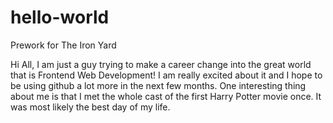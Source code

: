 # hello-world
Prework for The Iron Yard 

Hi All,
I am just a guy trying to make a career change into the great world that is Frontend Web Development! I am really excited about it and I hope to be using github a lot more in the next few months. One interesting thing about me is that I met the whole cast of the first Harry Potter movie once. It was most likely the best day of my life. 
